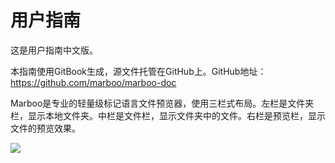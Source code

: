 # 用户指南

<!-- create time: 2015-07-18 15:37:21  -->

<!-- This file is created by Marboo<http://marboo.io> template file $MARBOO_HOME/.media/starts/default.md
本文件由 Marboo<http://marboo.io> 模板文件 $MARBOO_HOME/.media/starts/default.md 创建 -->

这是用户指南中文版。

本指南使用GitBook生成，源文件托管在GitHub上。GitHub地址：<https://github.com/marboo/marboo-doc>

Marboo是专业的轻量级标记语言文件预览器，使用三栏式布局。左栏是文件夹栏，显示本地文件夹。中栏是文件栏，显示文件夹中的文件。右栏是预览栏，显示文件的预览效果。

![](http://medis.qiniudn.com/1.jpg)

